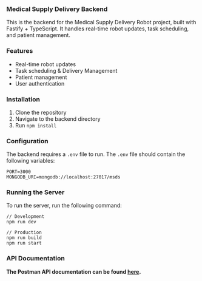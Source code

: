 ### Medical Supply Delivery Backend
This is the backend for the Medical Supply Delivery Robot project, built with Fastify + TypeScript. It handles real-time robot updates, task scheduling, and patient management.

### Features
- Real-time robot updates
- Task scheduling & Delivery Management
- Patient management
- User authentication

### Installation
1. Clone the repository
2. Navigate to the backend directory
3. Run `npm install`


### Configuration
The backend requires a `.env` file to run. The `.env` file should contain the following variables:
```
PORT=3000
MONGODB_URI=mongodb://localhost:27017/msds
```

### Running the Server
To run the server, run the following command:
```
// Development
npm run dev

// Production
npm run build
npm run start
```

### API Documentation
**The Postman API documentation can be found [here](/backend/MSDS.postman_collection.json).**
